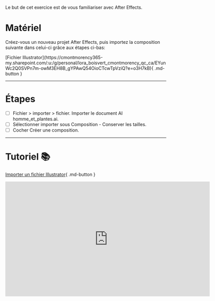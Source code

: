 <p class="spacer"> Le but de cet exercice est de vous familiariser avec After Effects.</p>
<dots></dots>

# Matériel

<p>Créez-vous un nouveau projet After Effects, puis importez la composition suivante dans celui-ci grâce aux étapes ci-bas:</p>
[Fichier Illustrator](https://cmontmorency365-my.sharepoint.com/:u:/g/personal/lora_boisvert_cmontmorency_qc_ca/EYunWc2Q0SVPn7m-owM3EH8B_gYPAwQ54OioCTcwTpVziQ?e=o3H7kB){ .md-button }

***

# Étapes
- [ ] Fichier > importer > fichier. Importer le document AI homme_et_plantes.ai. 
- [ ] Sélectionner importer sous Composition - Conserver les tailles.
- [ ] Cocher Créer une composition.

***

# Tutoriel 📚
[Importer un fichier Illustrator](https://cmontmorency365-my.sharepoint.com/:v:/g/personal/lora_boisvert_cmontmorency_qc_ca/EfRph-oNoVJCgZzQT0MDd1ABqDQJEIi0V7uNvuGGlF6DAg?e=5pEkaF){ .md-button }
<iframe src="https://cmontmorency365-my.sharepoint.com/personal/lora_boisvert_cmontmorency_qc_ca/_layouts/15/embed.aspx?UniqueId=ea8769f4-a10d-4252-819c-d04f43037750&embed=%7B%22ust%22%3Atrue%2C%22hv%22%3A%22CopyEmbedCode%22%7D&referrer=StreamWebApp&referrerScenario=EmbedDialog.Create" width="640" height="360" frameborder="0" scrolling="no" allowfullscreen title="03_importer_image_ae.mp4"></iframe>



